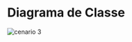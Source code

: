 # Diagrama de Classe

![cenario 3](https://user-images.githubusercontent.com/40281699/42608565-afc677a8-855e-11e8-88b2-89abf051b8e3.PNG)
